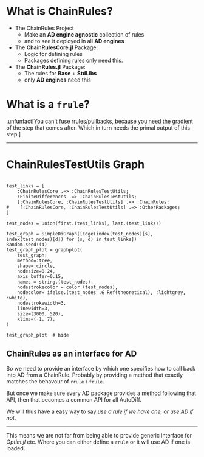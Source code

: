 
# What is ChainRules?

 - The ChainRules Project
    - Make an **AD engine agnostic** collection of rules
    - and to see it deployed in all **AD engines**
 - The **ChainRulesCore.jl** Package:
    - Logic for defining rules
    - Packages defining rules only need this.
 - The **ChainRules.jl** Package:
    - The rules for **Base** + **StdLibs**
    - only **AD engines** need this



# What is a `frule`? 

.unfunfact[You can't fuse rrules/pullbacks, because you need the gradient of the step that comes after. Which in turn needs the primal output of this step.]

---



# ChainRulesTestUtils Graph

```@setup pkggraph

test_links = [
    :ChainRulesCore .=> :ChainRulesTestUtils;
    :FiniteDifferences .=> :ChainRulesTestUtils;
    [:ChainRulesCore, :ChainRulesTestUtils] .=> :ChainRules;
#    [:ChainRulesCore, :ChainRulesTestUtils] .=> :OtherPackages;
]

test_nodes = union(first.(test_links), last.(test_links))

test_graph = SimpleDiGraph([Edge(index(test_nodes)[s], index(test_nodes)[d]) for (s, d) in test_links])
Random.seed!(4)
test_graph_plot = graphplot(
    test_graph;
    method=:tree,
    shape=:circle,
    nodesize=0.24,
    axis_buffer=0.15,
    names = string.(test_nodes),   
    nodestrokecolor = color.(test_nodes),
    nodecolor= ifelse.(test_nodes .∈ Ref(theoretical), :lightgrey, :white),
    nodestrokewidth=3,
    linewidth=3,
    size=(3000, 520),
    xlims=(-1, 7),
)
```
```@example pkggraph
test_graph_plot  # hide
```


## ChainRules as an interface for AD

So we need to provide an interface by which one specifies how to call back into AD from a ChainRule.
Probably by providing a method that exactly matches the behavour of `rrule` / `frule`.

But once we make sure every AD package provides a method following that API, then that becomes a common API for all AutoDiff.

We will thus have a easy way to say _use a rule if we have one, or use AD if not_.

---

This means we are not far from being able to provide generic interface for *Optim.jl* etc.
Where you can either define a `rrule` or it will use AD if one is loaded.
